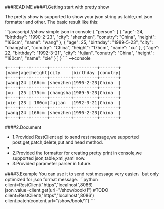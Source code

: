 ###READ ME
####1.Getting start with pretty show
<p>The pretty show is supported to show your json string as table,xml,json formatter and other.
The basic result like this:</p>
```javascript
//show simple json in console
{
    "person": [
        {
            "age": 24, 
            "birthday": "1990-2-23", 
            "city": "shenzhen", 
            "conutry": "China", 
            "height": "166cm", 
            "name": "wang"
        }, 
        {
            "age": 25, 
            "birthday": "1989-5-23", 
            "city": "changsha", 
            "conutry": "China", 
            "height": "175cm", 
            "name": "xu"
        }, 
        {
            "age": 22, 
            "birthday": "1992-3-21", 
            "city": "fujian", 
            "conutry": "China", 
            "height": "180cm", 
            "name": "xie"
        }
    ]
}
```
-->console
<pre>
+----+---+------+--------+---------+-------+
|name|age|height|city    |birthday |conutry|
+----+---+------+--------+---------+-------+
|wang|24 |166cm |shenzhen|1990-2-23|China  |
+----+---+------+--------+---------+-------+
|xu  |25 |175cm |changsha|1989-5-23|China  |
+----+---+------+--------+---------+-------+
|xie |23 | 180cm|fujian  |1992-3-21|China  |
+----+---+------+--------+---------+-------+
|wang|24 |166cm |shenzhen|1990-2-23|China  |
+----+---+------+--------+---------+-------+  
</pre>

####2.Document
<ul>
<li>1.Provided RestClient api to send rest message,we supported post,get,patch,delete,put and head method.<li>
<li>2.Provided the formatter for creating pretty print in console,we supported json,table,xml,yaml now.</li> 
<li>3.Provided parameter parser in future.</li>
</ul>
####3.Example
You can use it to send rest message very easier，but only optimized for json format message. 
```python
client=RestClient("https","localhost",8086)
json_value=client.get(url="/show/book/1")
#TODO
client=RestClient("https","localhost",8086')
client.patch(content,url="/show/book/1")
```
